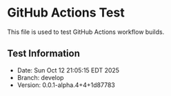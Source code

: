 # GitHub Actions Test

This file is used to test GitHub Actions workflow builds.

## Test Information
- Date: Sun Oct 12 21:05:15 EDT 2025
- Branch: develop
- Version: 0.0.1-alpha.4+4+1d87783
